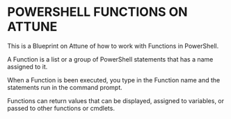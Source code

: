 # POWERSHELL FUNCTIONS ON ATTUNE

This is a Blueprint on Attune of how to work with Functions in PowerShell.

A Function is a list or a group of PowerShell statements that has a name assigned to it.

When a Function is been executed, you type in the Function name and the statements run in the command prompt.

Functions can return values that can be displayed, assigned to variables, or passed to other functions or cmdlets.
